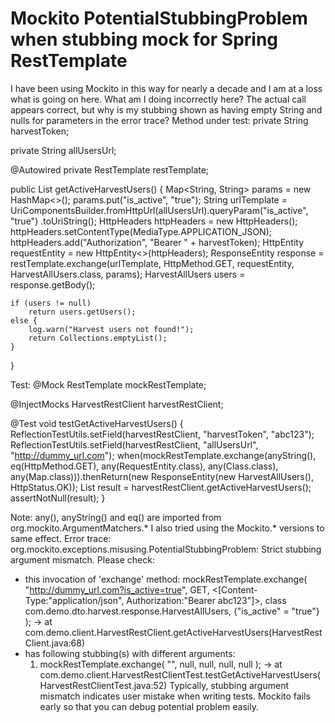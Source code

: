 
# Mockito PotentialStubbingProblem when stubbing mock for Spring RestTemplate

I have been using Mockito in this way for nearly a decade and I am at a loss what is going on here. What am I doing incorrectly here?
The actual call appears correct, but why is my stubbing shown as having empty String and nulls for parameters in the error trace?
Method under test:
private String harvestToken;

private String allUsersUrl;

@Autowired
private RestTemplate restTemplate;

public List<HarvestUser> getActiveHarvestUsers() {
    Map<String, String> params = new HashMap<>();
    params.put("is_active", "true");
    String urlTemplate = UriComponentsBuilder.fromHttpUrl(allUsersUrl).queryParam("is_active", "true")
            .toUriString();
    HttpHeaders httpHeaders = new HttpHeaders();
    httpHeaders.setContentType(MediaType.APPLICATION_JSON);
    httpHeaders.add("Authorization", "Bearer " + harvestToken);
    HttpEntity<Void> requestEntity = new HttpEntity<>(httpHeaders);
    ResponseEntity<HarvestAllUsers> response = restTemplate.exchange(urlTemplate, HttpMethod.GET, requestEntity,
            HarvestAllUsers.class, params);
    HarvestAllUsers users = response.getBody();

    if (users != null)
        return users.getUsers();
    else {
        log.warn("Harvest users not found!");
        return Collections.emptyList();
    }
}

Test:
@Mock
RestTemplate mockRestTemplate;

@InjectMocks
HarvestRestClient harvestRestClient;

@Test
void testGetActiveHarvestUsers() {
    ReflectionTestUtils.setField(harvestRestClient, "harvestToken", "abc123");
    ReflectionTestUtils.setField(harvestRestClient, "allUsersUrl", "http://dummy_url.com");
    when(mockRestTemplate.exchange(anyString(), eq(HttpMethod.GET), any(RequestEntity.class),
            any(Class.class), any(Map.class))).thenReturn(new ResponseEntity<HarvestAllUsers>(new HarvestAllUsers(), HttpStatus.OK));
    List<HarvestUser> result =  harvestRestClient.getActiveHarvestUsers();
    assertNotNull(result);
}

Note: any(), anyString() and eq() are imported from org.mockito.ArgumentMatchers.*
I also tried using the Mockito.* versions to same effect.
Error trace:
org.mockito.exceptions.misusing.PotentialStubbingProblem: 
Strict stubbing argument mismatch. Please check:
 - this invocation of 'exchange' method:
    mockRestTemplate.exchange(
    "http://dummy_url.com?is_active=true",
    GET,
    <[Content-Type:"application/json", Authorization:"Bearer abc123"]>,
    class com.demo.dto.harvest.response.HarvestAllUsers,
    {"is_active" = "true"}
);
    -> at com.demo.client.HarvestRestClient.getActiveHarvestUsers(HarvestRestClient.java:68)
 - has following stubbing(s) with different arguments:
    1. mockRestTemplate.exchange(
    "",
    null,
    null,
    null,
    null
);
      -> at com.demo.client.HarvestRestClientTest.testGetActiveHarvestUsers(HarvestRestClientTest.java:52)
Typically, stubbing argument mismatch indicates user mistake when writing tests.
Mockito fails early so that you can debug potential problem easily.


        